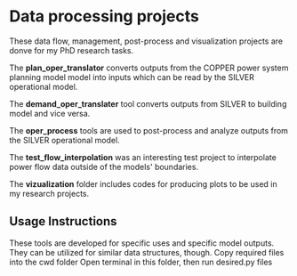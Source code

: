 # Data processing projects
These data flow, management, post-process and visualization projects are donve for my PhD research tasks.

The **plan_oper_translator** converts outputs from the COPPER power system planning model model into inputs which can be read by the SILVER operational model.

The **demand_oper_translater** tool converts outputs from SILVER to building model and vice versa.

The **oper_process** tools are used to post-process and analyze outputs from the SILVER operational model. 

The **test_flow_interpolation** was an interesting test project to interpolate power flow data outside of the models' boundaries.

The **vizualization** folder includes codes for producing plots to be used in my research projects.




## Usage Instructions
These tools are developed for specific uses and specific model outputs. They can be utilized for similar data structures, though. 
Copy required files into the cwd folder
Open terminal in this folder, then run desired.py files
